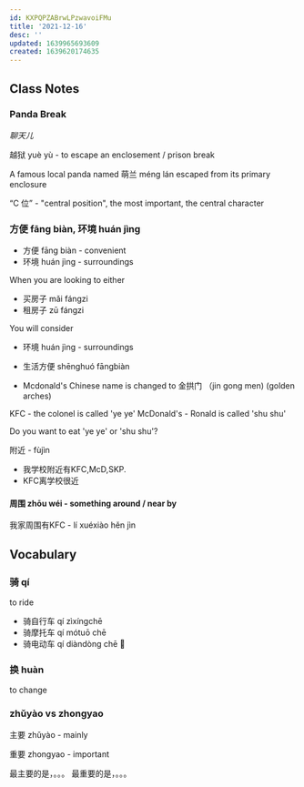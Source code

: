```yaml
---
id: KXPQPZABrwLPzwavoiFMu
title: '2021-12-16'
desc: ''
updated: 1639965693609
created: 1639620174635
---
```


## Class Notes

### Panda Break
_聊天儿_


越狱 yuè yù - to escape an enclosement / prison break

A famous local panda named 萌兰 méng lán escaped from its primary enclosure

“C 位” - "central position", the most important, the central character

### 方便 fāng biàn, 环境 huán jìng

- 方便 fāng biàn - convenient
- 环境 huán jìng - surroundings


When you are looking to either 
- 买房子 mǎi fángzi
- 租房子 zū fángzi

You will consider
- 环境 huán jìng - surroundings
- 生活方便 shēnghuó fāngbiàn 

- Mcdonald's Chinese name is changed to 金拱门 （jin gong men) (golden arches)

KFC - the colonel is called 'ye ye'
McDonald's - Ronald is called 'shu shu'

Do you want to eat 'ye ye' or 'shu shu'?

附近 - fùjìn

- 我学校附近有KFC,McD,SKP.
- KFC离学校很近

#### 周围 zhōu wéi - something around / near by 
我家周围有KFC - lí xuéxiào hěn jìn

## Vocabulary

### 骑 qí

to ride

- 骑自行车 qí zìxíngchē
- 骑摩托车 qí mótuō chē
- 骑电动车 qí diàndòng chē 🛵

### 换 huàn

to change

### zhǔyào vs zhongyao

主要 zhǔyào - mainly

重要 zhongyao - important

最主要的是，。。。
最重要的是，。。。
